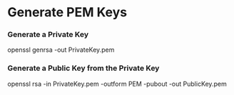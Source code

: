 ﻿# Generate PEM Keys

### Generate a Private Key
openssl genrsa -out PrivateKey.pem

### Generate a Public Key from the Private Key
openssl rsa -in PrivateKey.pem -outform PEM -pubout -out PublicKey.pem

